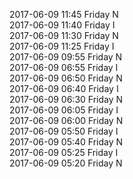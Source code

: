 2017-06-09 11:45 Friday  N  
2017-06-09 11:40 Friday  I  
2017-06-09 11:30 Friday  N  
2017-06-09 11:25 Friday  I  
2017-06-09 09:55 Friday  N  
2017-06-09 06:55 Friday  I  
2017-06-09 06:50 Friday  N  
2017-06-09 06:40 Friday  I  
2017-06-09 06:30 Friday  N  
2017-06-09 06:05 Friday  I  
2017-06-09 06:00 Friday  N  
2017-06-09 05:50 Friday  I  
2017-06-09 05:40 Friday  N  
2017-06-09 05:25 Friday  I  
2017-06-09 05:20 Friday  N  
